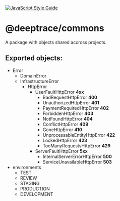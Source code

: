 [![JavaScript Style Guide](https://cdn.rawgit.com/standard/standard/master/badge.svg)](https://github.com/standard/standard)

# @deeptrace/commons

A package with objects shared accross projects.


## Exported objects:

- Error
    - DomainError
    - InfrastructureError
        - HttpError
            - UserFaultHttpError **4xx**
                - BadRequestHttpError **400**
                - UnauthorizedHttpError **401**
                - PaymentRequiredHttpError **402**
                - ForbiddenHttpError **403**
                - NotFoundHttpError **404**
                - ConflictHttpError **409**
                - GoneHttpError **410**
                - UnprocessableEntityHttpError **422**
                - LockedHttpError **423**
                - TooManyRequestsHttpError **429**
            - ServerFaultHttpError **5xx**
                - InternalServerErrorHttpError **500**
                - ServiceUnavailableHttpError **503**
- environments
    - TEST
    - REVIEW
    - STAGING
    - PRODUCTION
    - DEVELOPMENT
